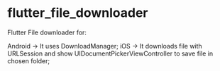 # flutter_file_downloader
Flutter File downloader for:

Android -> It uses DownloadManager;
iOS ->  It downloads file with URLSession and show UIDocumentPickerViewController to save file in chosen folder;


